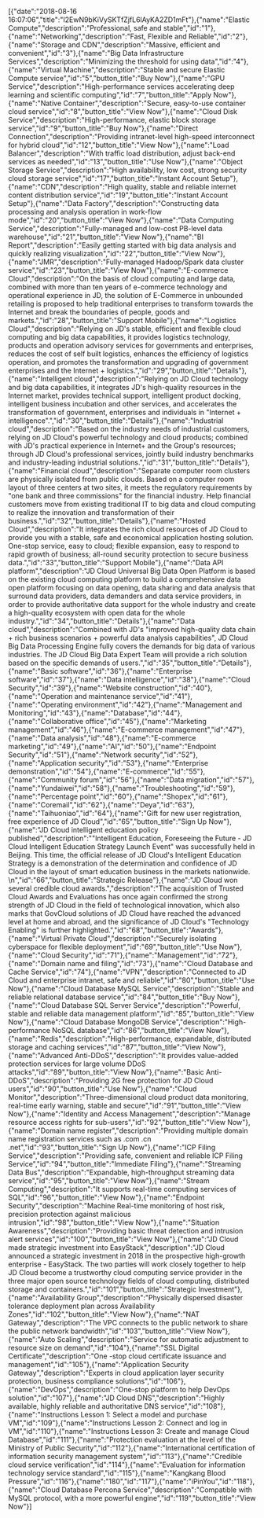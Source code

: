 [{"date":"2018-08-16 16:07:06","title":"I2EwN9bKiVySKTfZjfL6lAyKA2ZD1mFt"},{"name":"Elastic Compute","description":"Professional, safe and stable","id":"1"},{"name":"Networking","description":"Fast, Flexible and Reliable","id":"2"},{"name":"Storage and CDN","description":"Massive, efficient and convenient","id":"3"},{"name":"Big Data Infrastructure Services","description":"Minimizing the threshold for using data","id":"4"},{"name":"Virtual Machine","description":"Stable and secure Elastic Compute service","id":"5","button_title":"Buy Now"},{"name":"GPU Service","description":"High-performance services accelerating deep learning and scientific computing","id":"7","button_title":"Apply Now"},{"name":"Native Container","description":"Secure, easy-to-use container cloud service","id":"8","button_title":"View Now"},{"name":"Cloud Disk Service","description":"High-performance, elastic block storage service","id":"9","button_title":"Buy Now"},{"name":"Direct Connection","description":"Providing intranet-level high-speed interconnect for hybrid cloud","id":"12","button_title":"View Now"},{"name":"Load Balancer","description":"With traffic load distribution, adjust back-end services as needed","id":"13","button_title":"Use Now"},{"name":"Object Storage Service","description":"High availability, low cost, strong security cloud storage service","id":"17","button_title":"Instant Account Setup"},{"name":"CDN","description":"High quality, stable and reliable internet content distribution service","id":"19","button_title":"Instant Account Setup"},{"name":"Data Factory","description":"Constructing data processing and analysis operation in work-flow mode","id":"20","button_title":"View Now"},{"name":"Data Computing Service","description":"Fully-managed and low-cost PB-level data warehouse","id":"21","button_title":"View Now"},{"name":"BI Report","description":"Easily getting started with big data analysis and quickly realizing visualization","id":"22","button_title":"View Now"},{"name":"JMR","description":"Fully-managed Hadoop/Spark data cluster service","id":"23","button_title":"View Now"},{"name":"E-commerce Cloud","description":"On the basis of cloud computing and large data, combined with more than ten years of e-commerce technology and operational experience in JD, the solution of E-Commerce in unbounded retailing is proposed to help traditional enterprises to transform towards the Internet and break the boundaries of people, goods and markets.","id":"28","button_title":"Support Mobile"},{"name":"Logistics Cloud","description":"Relying on JD's stable, efficient and flexible cloud computing and big data capabilities, it provides logistics technology, products and operation advisory services for governments and enterprises, reduces the cost of self built logistics, enhances the efficiency of logistics operation, and promotes the transformation and upgrading of government enterprises and the Internet + logistics.","id":"29","button_title":"Details"},{"name":"Intelligent cloud","description":"Relying on JD Cloud technology and big data capabilities, it integrates JD's high-quality resources in the Internet market, provides technical support, intelligent product docking, intelligent business incubation and other services, and accelerates the transformation of government, enterprises and individuals in "Internet + intelligence".","id":"30","button_title":"Details"},{"name":"Industrial cloud","description":"Based on the industry needs of industrial customers, relying on JD Cloud's powerful technology and cloud products; combined with JD's practical experience in Internet+ and the Group's resources; through JD Cloud's professional services, jointly build industry benchmarks and industry-leading industrial solutions.","id":"31","button_title":"Details"},{"name":"Financial cloud","description":"Separate computer room clusters are physically isolated from public clouds. Based on a computer room layout of three centers at two sites, it meets the regulatory requirements by "one bank and three commissions" for the financial industry. Help financial customers move from existing traditional IT to big data and cloud computing to realize the innovation and transformation of their business.","id":"32","button_title":"Details"},{"name":"Hosted Cloud","description":"It integrates the rich cloud resources of JD Cloud to provide you with a stable, safe and economical application hosting solution. One-stop service, easy to cloud; flexible expansion, easy to respond to rapid growth of business; all-round security protection to secure business data.","id":"33","button_title":"Support Mobile"},{"name":"Data API platform","description":"JD Cloud Universal Big Data Open Platform is based on the existing cloud computing platform to build a comprehensive data open platform focusing on data opening, data sharing and data analysis that surround data providers, data demanders and data service providers, in order to provide authoritative data support for the whole industry and create a high-quality ecosystem with open data for the whole industry.","id":"34","button_title":"Details"},{"name":"Data cloud","description":"Combined with JD's "improved high-quality data chain + rich business scenarios + powerful data analysis capabilities", JD Cloud Big Data Processing Engine fully covers the demands for big data of various industries. The JD Cloud Big Data Expert Team will provide a rich solution based on the specific demands of users.","id":"35","button_title":"Details"},{"name":"Basic software","id":"36"},{"name":"Enterprise software","id":"37"},{"name":"Data intelligence","id":"38"},{"name":"Cloud Security","id":"39"},{"name":"Website construction","id":"40"},{"name":"Operation and maintenance service","id":"41"},{"name":"Operating environment","id":"42"},{"name":"Management and Monitoring","id":"43"},{"name":"Database","id":"44"},{"name":"Collaborative office","id":"45"},{"name":"Marketing management","id":"46"},{"name":"E-commerce management","id":"47"},{"name":"Data analysis","id":"48"},{"name":"E-commerce marketing","id":"49"},{"name":"AI","id":"50"},{"name":"Endpoint Security","id":"51"},{"name":"Network security","id":"52"},{"name":"Application security","id":"53"},{"name":"Enterprise demonstration","id":"54"},{"name":"E-commerce","id":"55"},{"name":"Community forum","id":"56"},{"name":"Data migration","id":"57"},{"name":"Yundaiwei","id":"58"},{"name":"Troubleshooting","id":"59"},{"name":"Percentage point","id":"60"},{"name":"Shopex","id":"61"},{"name":"Coremail","id":"62"},{"name":"Deya","id":"63"},{"name":"Taihuoniao","id":"64"},{"name":"Gift for new user registration, free experience of JD Cloud","id":"65","button_title":"Sign Up Now"},{"name":"JD Cloud intelligent education policy published","description":""Intelligent Education, Foreseeing the Future - JD Cloud Intelligent Education Strategy Launch Event" was successfully held in Beijing. This time, the official release of JD Cloud's Intelligent Education Strategy is a demonstration of the determination and confidence of JD Cloud in the layout of smart education business in the markets nationwide. \n","id":"66","button_title":"Strategic Release"},{"name":"JD Cloud won several credible cloud awards.","description":"The acquisition of Trusted Cloud Awards and Evaluations has once again confirmed the strong strength of JD Cloud in the field of technological innovation, which also marks that GovCloud solutions of JD Cloud have reached the advanced level at home and abroad, and the significance of JD Cloud's "Technology Enabling" is further highlighted.","id":"68","button_title":"Awards"},{"name":"Virtual Private Cloud","description":"Securely isolating cyberspace for flexible deployment","id":"69","button_title":"Use Now"},{"name":"Cloud Security","id":"71"},{"name":"Management","id":"72"},{"name":"Domain name and filing","id":"73"},{"name":"Cloud Database and Cache Service","id":"74"},{"name":"VPN","description":"Connected to JD Cloud and enterprise intranet, safe and reliable","id":"80","button_title":"Use Now"},{"name":"Cloud Database MySQL Service","description":"Stable and reliable relational database service","id":"84","button_title":"Buy Now"},{"name":"Cloud Database SQL Server Service","description":"Powerful, stable and reliable data management platform","id":"85","button_title":"View Now"},{"name":"Cloud Database MongoDB Service","description":"High-performance NoSQL database","id":"86","button_title":"View Now"},{"name":"Redis","description":"High-performance, expandable, distributed storage and caching services","id":"87","button_title":"View Now"},{"name":"Advanced Anti-DDoS","description":"It provides value-added protection services for large volume DDoS attacks","id":"89","button_title":"View Now"},{"name":"Basic Anti-DDoS","description":"Providing 2G free protection for JD Cloud users","id":"90","button_title":"Use Now"},{"name":"Cloud Monitor","description":"Three-dimensional cloud product data monitoring, real-time early warning, stable and secure","id":"91","button_title":"View Now"},{"name":"Identity and Access Management","description":"Manage resource access rights for sub-users","id":"92","button_title":"View Now"},{"name":"Domain name register","description":"Providing multiple domain name registration services such as .com .cn .net","id":"93","button_title":"Sign Up Now"},{"name":"ICP Filing Service","description":"Providing safe, convenient and reliable ICP Filing Service","id":"94","button_title":"Immediate Filing"},{"name":"Streaming Data Bus","description":"Expandable, high-throughput streaming data service","id":"95","button_title":"View Now"},{"name":"Stream Computing","description":"It supports real-time computing services of SQL","id":"96","button_title":"View Now"},{"name":"Endpoint Security","description":"Machine Real-time monitoring of host risk, precision protection against malicious intrusion","id":"98","button_title":"View Now"},{"name":"Situation Awareness","description":"Providing basic threat detection and intrusion alert services","id":"100","button_title":"View Now"},{"name":"JD Cloud made strategic investment into EasyStack","description":"JD Cloud announced a strategic investment in 2018 in the prospective high-growth enterprise - EasyStack. The two parties will work closely together to help JD Cloud become a trustworthy cloud computing service provider in the three major open source technology fields of cloud computing, distributed storage and containers.","id":"101","button_title":"Strategic Investment"},{"name":"Availability Group","description":"Physically dispersed disaster tolerance deployment plan across Availability Zones","id":"102","button_title":"View Now"},{"name":"NAT Gateway","description":"The VPC connects to the public network to share the public network bandwidth","id":"103","button_title":"View Now"},{"name":"Auto Scaling","description":"Service for automatic adjustment to resource size on demand","id":"104"},{"name":"SSL Digital Certificate","description":"One -stop cloud certificate issuance and management","id":"105"},{"name":"Application Security Gateway","description":"Experts in cloud application layer security protection, business compliance solutions","id":"106"},{"name":"DevOps","description":"One-stop platform to help DevOps solution","id":"107"},{"name":"JD Cloud DNS","description":"Highly available, highly reliable and authoritative DNS service","id":"108"},{"name":"Instructions Lesson 1: Select a model and purchase VM","id":"109"},{"name":"Instructions Lesson 2: Connect and log in VM","id":"110"},{"name":"Instructions Lesson 3: Create and manage Cloud Database","id":"111"},{"name":"Protection evaluation at the level of the Ministry of Public Security","id":"112"},{"name":"International certification of information security management system","id":"113"},{"name":"Credible cloud service verification","id":"114"},{"name":"Evaluation for information technology service standard","id":"115"},{"name":"Kangkang Blood Pressure","id":"116"},{"name":"180","id":"117"},{"name":"iPinYou","id":"118"},{"name":"Cloud Database Percona Service","description":"Compatible with MySQL protocol, with a more powerful engine","id":"119","button_title":"View Now"}]